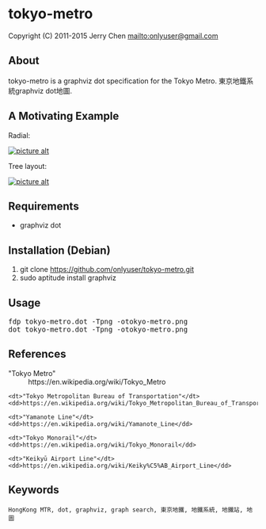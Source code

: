 tokyo-metro
==========

Copyright (C) 2011-2015 Jerry Chen <mailto:onlyuser@gmail.com>

About
-----

tokyo-metro is a graphviz dot specification for the Tokyo Metro.
東京地鐵系統graphviz dot地圖.

A Motivating Example
--------------------

Radial:

[![picture alt](https://sites.google.com/site/onlyuser/files/tokyo-metro_thumb.png?attredirects=0 "tokyo-metro")](https://sites.google.com/site/onlyuser/files/tokyo-metro.png?attredirects=0)

Tree layout:

[![picture alt](https://sites.google.com/site/onlyuser/files/tokyo-metro_tree_layout_thumb.png?attredirects=0 "tokyo-metro")](https://sites.google.com/site/onlyuser/files/tokyo-metro_tree_layout.png?attredirects=0)

Requirements
------------

* graphviz dot

Installation (Debian)
---------------------

1. git clone https://github.com/onlyuser/tokyo-metro.git
2. sudo aptitude install graphviz

Usage
-----

<pre>
fdp tokyo-metro.dot -Tpng -otokyo-metro.png
dot tokyo-metro.dot -Tpng -otokyo-metro.png
</pre>

References
----------

<dl>
    <dt>"Tokyo Metro"</dt>
    <dd>https://en.wikipedia.org/wiki/Tokyo_Metro</dd>

    <dt>"Tokyo Metropolitan Bureau of Transportation"</dt>
    <dd>https://en.wikipedia.org/wiki/Tokyo_Metropolitan_Bureau_of_Transportation</dd>

    <dt>"Yamanote Line"</dt>
    <dd>https://en.wikipedia.org/wiki/Yamanote_Line</dd>

    <dt>"Tokyo Monorail"</dt>
    <dd>https://en.wikipedia.org/wiki/Tokyo_Monorail</dd>

    <dt>"Keikyū Airport Line"</dt>
    <dd>https://en.wikipedia.org/wiki/Keiky%C5%AB_Airport_Line</dd>
</dl>

Keywords
--------

    HongKong MTR, dot, graphviz, graph search, 東京地鐵, 地鐵系統, 地鐵站, 地圖
